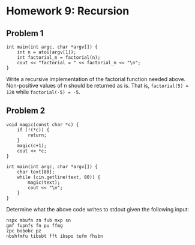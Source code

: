 # Homework 9: Recursion

## Problem 1

```
int main(int argc, char *argv[]) {
    int n = atoi(argv[1]);
    int factorial_n = factorial(n);
    cout << "factorial = " << factorial_n << "\n";
}
```

Write a recursive implementation of the factorial function needed above. Non-positive values of n should be returned as is. That is, `factorial(5) = 120` while `factorial(-5) = -5`.

## Problem 2

```
void magic(const char *c) {
    if (!(*c)) {
        return;
    }
    magic(c+1);
    cout << *c;
}

int main(int argc, char *argv[]) {
    char text[80];
    while (cin.getline(text, 80)) {
        magic(text);
        cout << "\n";
    }
}
```

Determine what the above code writes to stdout given the following input:

```
nspx mbufn zn fub mxp sn
gmf fupnfs fn pu ffmg
zpc bobobc pz
nbshfmfu tibsbt fft ibspo tufm fhsbn
```
